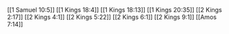 [[1 Samuel 10:5]]
[[1 Kings 18:4]]
[[1 Kings 18:13]]
[[1 Kings 20:35]]
[[2 Kings 2:17]]
[[2 Kings 4:1]]
[[2 Kings 5:22]]
[[2 Kings 6:1]]
[[2 Kings 9:1]]
[[Amos 7:14]]
